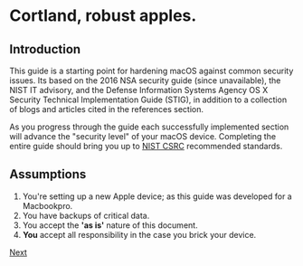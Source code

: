 

Cortland, robust apples.
=======================


Introduction
------------

This guide is a starting point for hardening macOS against common security issues. 
Its based on the 2016 NSA security guide (since unavailable), the NIST 
IT advisory, and the Defense Information Systems Agency OS X Security Technical Implementation Guide (STIG), in addition to a collection of blogs and articles cited
in the references section.


As you progress through the guide each successfully implemented section will advance 
the "security level" of your macOS device. Completing the entire guide should bring
you up to [NIST CSRC](https://csrc.nist.gov/) recommended standards.


Assumptions
-----------

1. You're setting up a new Apple device; as this guide was developed for a Macbookpro.
2. You have backups of critical data.
3. You accept the **'as is'** nature of this document.
4. **You** accept all responsibility in the case you brick your device.


[Next](pages/install.md)

